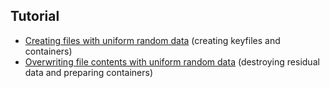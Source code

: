 
## Tutorial

- [Creating files with uniform random data](https://github.com/hakavlad/tird/blob/main/docs/tutorial/8.md) (creating keyfiles and containers)
- [Overwriting file contents with uniform random data](https://github.com/hakavlad/tird/blob/main/docs/tutorial/9.md) (destroying residual data and preparing containers)
